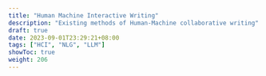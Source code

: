 ```yaml
---
title: "Human Machine Interactive Writing"
description: "Existing methods of Human-Machine collaborative writing"
draft: true
date: 2023-09-01T23:29:21+08:00
tags: ["HCI", "NLG", "LLM"]
showToc: true
weight: 206
--- 
```


<!-- ## 🔗 [Github]() -->

